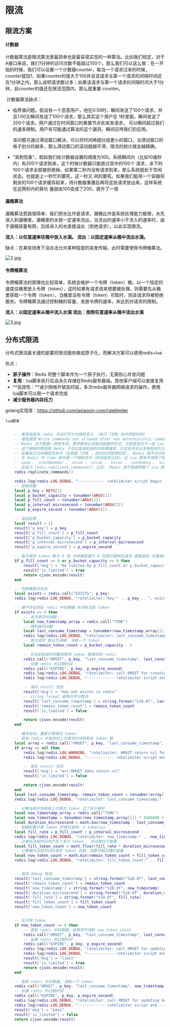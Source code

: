 # 限流



## 限流方案

#### 计数器

​		计数器算法是限流算法里最简单也是最容易实现的一种算法。比如我们规定，对于A接口来说，我们1分钟的访问次数不能超过100个。那么我们可以这么做：在一开始的时候，我们可以设置一个计数器counter，每当一个请求过来的时候，counter就加1，如果counter的值大于100并且该请求与第一个请求的间隔时间还在1分钟之内，那么说明请求数过多；如果该请求与第一个请求的间隔时间大于1分钟，且counter的值还在限流范围内，那么就重置 counter。

​		计数器算法缺点：

- 临界值问题。假设有一个恶意用户，他在0:59时，瞬间发送了100个请求，并且1:00又瞬间发送了100个请求，那么其实这个用户在 1秒里面，瞬间发送了200个请求。用户通过在时间窗口的重置节点处突发请求， 可以瞬间超过我们的速率限制。用户有可能通过算法的这个漏洞，瞬间压垮我们的应用。

  该问题可通过滑动窗口解决，可以将时间再细分成更小的窗口，当滑动窗口的格子划分的越多，那么滑动窗口的滚动就越平滑，限流的统计就会越精确。

- "突刺现象"。假如我们给计数器设置的阈值为100。系统瞬间内（⽐如10毫秒内）有200个请求到来，这个时候计数器只能放过其中的100个 请求，余下的100个请求全部被拒绝掉。如果第⼆秒内没有请求到来，那么系统就处于空闲状态。也就是上⼀秒忙的要死，这⼀秒⼜ 闲的要死。如果我们能⽤⼀个容器将剩余的100个请求缓存起来，待计数器重置后再将这些请求放出来。这样系统在这两秒内的吞吐 量就由100变成了200，提升了⼀倍

#### 漏桶算法

​		漏桶算法思路很简单，我们把水比作是请求，漏桶比作是系统处理能力极限，水先进入到漏桶里，漏桶里的水按一定速率流出，当流出的速率小于流入的速率时，由于漏桶容量有限，后续进入的水直接溢出（拒绝请求），以此实现限流。

**流入：以任意速率往桶中放入水滴。
流出：以固定速率从桶中流出水滴。**

缺点：在某些场景下没办法允许某种程度的突发传输，此时需要使用令牌桶算法。

![2.jpg](../../_statics/%E9%99%90%E6%B5%81_%E6%BC%8F%E6%A1%B6%E7%AE%97%E6%B3%95.png)

#### 令牌桶算法

​		令牌桶算法的原理也比较简单，系统会维护一个令牌（token）桶，以一个恒定的速度往桶里放入令牌（token），这时如果有请求进来想要被处理，则需要先从桶里获取一个令牌（token），当桶里没有令牌（token）可取时，则该请求将被拒绝服务。令牌桶算法通过控制桶的容量、发放令牌的速率，来达到对请求的限制。

**流入：以固定速率从桶中流入水滴
流出：按照任意速率从桶中流出水滴**

![3.jpg](../../_statics/%E9%99%90%E6%B5%81_%E4%BB%A4%E7%89%8C%E6%A1%B6.png)



## **分布式限流**

分布式限流最关键的是要将限流服务做成原子化，而解决方案可以使用redis+lua

优点：

- **原子操作**：Redis 将整个脚本作为一个原子执行，无需担心并发问题
- **复用**：lua脚本执行后会永久存储在Redis服务器端，其他客户端可以直接复用
- **高效性：**减少网络开销及时延，多次redis服务器网络请求的操作，使用lua脚本可以用一个请求完成
- **减少服务器内存压力**

golang实现库：https://github.com/axiaoxin-com/ratelimiter

`lua脚本`

```lua

    -- 兼容低版本 redis 手动打开允许随机写入 （执行 TIME 指令获取时间）
    -- 避免报错 Write commands not allowed after non deterministic commands. Call redis.replicate_commands() at the start of your script in order to switch to single commands         replication mode.
    -- Redis 出于数据一致性考虑，要求脚本必须是纯函数的形式，也就是说对于一段 Lua 脚本给定相同的参数，重复执行其结果都是相同的。
    -- 这个限制的原因是 Redis 不仅仅是单机版的内存数据库，它还支持主从复制和持久化，执行过的 Lua 脚本会复制给 slave 以及持久化到磁盘，如果重复执行得到结果不同，那么就会出现内存、磁盘、 slave 之间的数据不一致，在 failover 或者重启之后造成数据错乱影响业务。
    -- 如果执行过非确定性命令（也就是 TIME ，因为时间是随机的）， Redis 就不允许执行写命令，以此来保证数据一致性。
    -- 在 Redis 中 time 命令是一个随机命令（时间是变化的），在 Lua 脚本中调用了随机命令之后禁止再调用写命令， Redis 中一共有 10 个随机类命令：
    -- spop 、 srandmember 、 sscan 、 zscan 、 hscan 、 randomkey 、 scan 、 lastsave 、 pubsub 、 time
    -- 在执行 redis.replicate_commands() 之后， Redis 就不再是把整个 Lua 脚本同步给 slave 和持久化，而是只把脚本中的写命令使用 multi/exec 包裹后直接去做复制，那么 slave 和持久化只复制了写命名，而写入的也是确定的结果。
    redis.replicate_commands()

    redis.log(redis.LOG_DEBUG, "------------ ratelimiter script begin ------------")
    -- 获取参数
    local p_key = KEYS[1]
    local p_bucket_capacity = tonumber(ARGV[1])
    local p_fill_count = tonumber(ARGV[2])
    local p_interval_microsecond = tonumber(ARGV[3])
    local p_expire_second = tonumber(ARGV[4])

    -- 返回结果
    local result = {}
    result['p_key'] = p_key
    result['p_fill_count'] = p_fill_count
    result['p_bucket_capacity'] = p_bucket_capacity
    result['p_interval_microsecond'] = p_interval_microsecond
    result['p_expire_second'] = p_expire_second

    -- 每次填充 token 数为 0 或 令牌桶容量为 0 则表示限制该请求 直接返回 无需操作 redis
    if p_fill_count <= 0 or p_bucket_capacity <= 0 then
        result['msg'] = "be limited by p_fill_count or p_bucket_capacity"
        result['is_limited'] = true
        return cjson.encode(result)
    end

    -- 判断桶是否存在
    local exists = redis.call("EXISTS", p_key)
    redis.log(redis.LOG_DEBUG, "ratelimiter: key:" .. p_key .. ", exists:" .. exists)

    -- 桶不存在则在 redis 中创建桶 并消耗当前 token
    if exists == 0 then
        -- 本次填充时间戳
        local now_timestamp_array = redis.call("TIME")
        -- 微秒级时间戳
        local last_consume_timestamp = tonumber(now_timestamp_array[1]) * 1000000 + tonumber(now_timestamp_array[2])
        redis.log(redis.LOG_DEBUG, "ratelimiter: last_consume_timestamp:" .. last_consume_timestamp .. ", remain_token_count:" .. p_bucket_capacity)
        -- 首次请求 默认为满桶  消耗一个 token
        local remain_token_count = p_bucket_capacity - 1

        -- 将当前秒级时间戳和剩余 token 数保存到 redis
        redis.call("HMSET", p_key, "last_consume_timestamp", last_consume_timestamp, "remain_token_count", remain_token_count)
        -- 设置 redis 的过期时间
        redis.call("EXPIRE", p_key, p_expire_second)
        redis.log(redis.LOG_DEBUG, "ratelimiter: call HMSET for creating bucket")
        redis.log(redis.LOG_DEBUG, "------------ ratelimiter script end ------------")

        -- 保存 result 信息
        result['msg'] = "key not exists in redis"
        -- string format 避免科学计数法
        result['last_consume_timestamp'] = string.format("%18.0f", last_consume_timestamp)
        result['remain_token_count'] = remain_token_count
        result['is_limited'] = false

        return cjson.encode(result)
    end

    -- 桶存在时，重新计算填充 token
    -- 获取 redis 中保存的上次填充时间和剩余 token 数
    local array = redis.call("HMGET", p_key, "last_consume_timestamp", "remain_token_count")
    if array == nil then
        redis.log(redis.LOG_WARNING, "ratelimiter: HMGET return nil for key:" .. p_key)
        redis.log(redis.LOG_DEBUG, "------------ ratelimiter script end ------------")

        -- 保存 result 信息
        result['msg'] = "err:HMGET data return nil"
        result['is_limited'] = false

        return cjson.encode(result)
    end
    local last_consume_timestamp, remain_token_count = tonumber(array[1]), tonumber(array[2])
    redis.log(redis.LOG_DEBUG, "ratelimiter: last_consume_timestamp:" .. last_consume_timestamp .. ", remain_token_count:" .. remain_token_count)

    -- 计算当前时间距离上次填充 token 过了多少微秒
    local now_timestamp_array = redis.call("TIME")
    local now_timestamp = tonumber(now_timestamp_array[1]) * 1000000 + tonumber(now_timestamp_array[2])
    local duration_microsecond = math.max(now_timestamp - last_consume_timestamp, 0)
    -- 根据配置计算 token 的填充速率: x token/μs
    local fill_rate = p_fill_count / p_interval_microsecond
    redis.log(redis.LOG_DEBUG, "ratelimiter: now_timestamp:" .. now_timestamp .. ", duration_microsecond:" .. duration_microsecond .. ", fill_rate:" .. fill_rate)
    -- 计算在这段时间内产生了多少 token , 浮点数向下取整
    local fill_token_count = math.floor(fill_rate * duration_microsecond)
    -- 计算桶内当前时间应有的 token 总数，总数不超过桶的容量
    local now_token_count = math.min(remain_token_count + fill_token_count, p_bucket_capacity)
    redis.log(redis.LOG_DEBUG, "ratelimiter: fill_token_count:" .. fill_token_count .. ", now_token_count:" .. now_token_count)


    -- 保存 debug 信息
    result['last_consume_timestamp'] = string.format("%18.0f", last_consume_timestamp)
    result['remain_token_count'] = remain_token_count
    result['now_timestamp'] = string.format("%18.0f", now_timestamp)
    result['duration_microsecond'] = string.format("%18.0f", duration_microsecond)
    result['fill_rate'] = string.format("%18.9f", fill_rate)
    result['fill_token_count'] = fill_token_count
    result['now_token_count'] = now_token_count


    -- 无可用 token
    if now_token_count <= 0 then
        -- 更新 redis 中的数据，被限流不消耗 now_token_count
        redis.call("HMSET", p_key, "last_consume_timestamp", last_consume_timestamp, "remain_token_count", now_token_count)
        -- 设置 redis 的过期时间
        redis.call("EXPIRE", p_key, p_expire_second)
        redis.log(redis.LOG_DEBUG, "ratelimiter: call HMSET for updating bucket")
        redis.log(redis.LOG_DEBUG, "------------ ratelimiter script end ------------")
        result['msg'] = "limit"
        result['is_limited'] = true
        return cjson.encode(result)
    end

    -- 更新 redis 中的数据, 消耗一个 token
    redis.call("HMSET", p_key, "last_consume_timestamp", now_timestamp, "remain_token_count", now_token_count - 1)
    -- 设置 redis 的过期时间
    redis.call("EXPIRE", p_key, p_expire_second)
    redis.log(redis.LOG_DEBUG, "ratelimiter: call HMSET for updating bucket")
    redis.log(redis.LOG_DEBUG, "------------ ratelimiter script end ------------")
    result['msg'] = "pass"
    result['is_limited'] = false
    return cjson.encode(result)
```



